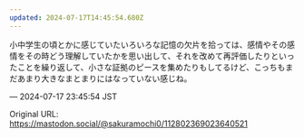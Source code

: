 ```yaml
---
updated: 2024-07-17T14:45:54.680Z
---
```


<p>小中学生の頃とかに感じていたいろいろな記憶の欠片を拾っては、感情やその感情をその時どう理解していたかを思い出して、それを改めて再評価したりといったことを繰り返して、小さな証拠のピースを集めたりもしてるけど、こっちもまだあまり大きなまとまりにはなっていない感じね。</p>

&mdash; 2024-07-17 23:45:54 JST

Original URL: https://mastodon.social/@sakuramochi0/112802369023640521
